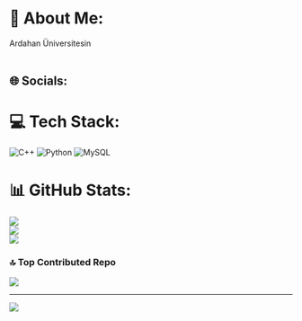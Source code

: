 # 💫 About Me:
Ardahan Üniversitesin  <br><br>


## 🌐 Socials:


# 💻 Tech Stack:
![C++](https://img.shields.io/badge/c++-%2300599C.svg?style=for-the-badge&logo=c%2B%2B&logoColor=white) ![Python](https://img.shields.io/badge/python-3670A0?style=for-the-badge&logo=python&logoColor=ffdd54) ![MySQL](https://img.shields.io/badge/mysql-4479A1.svg?style=for-the-badge&logo=mysql&logoColor=white)
# 📊 GitHub Stats:
![](https://github-readme-stats.vercel.app/api?username=servetatasoglu&theme=dark&hide_border=false&include_all_commits=false&count_private=false)<br/>
![](https://nirzak-streak-stats.vercel.app/?user=servetatasoglu&theme=dark&hide_border=false)<br/>
![](https://github-readme-stats.vercel.app/api/top-langs/?username=servetatasoglu&theme=dark&hide_border=false&include_all_commits=false&count_private=false&layout=compact)

### 🔝 Top Contributed Repo
![](https://github-contributor-stats.vercel.app/api?username=servetatasoglu&limit=5&theme=dark&combine_all_yearly_contributions=true)

---
[![](https://visitcount.itsvg.in/api?id=servetatasoglu&icon=0&color=0)](https://visitcount.itsvg.in)

<!-- Proudly created with GPRM ( https://gprm.itsvg.in ) -->
